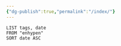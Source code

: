```yaml
---
{"dg-publish":true,"permalink":"/index/"}
---
```


```dataview
LIST tags, date
FROM "enhypen"
SORT date ASC
```

